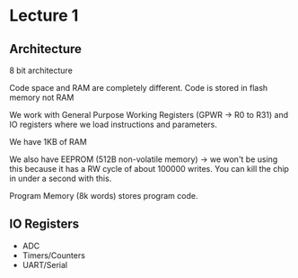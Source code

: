 # Lecture 1

## Architecture

8 bit architecture

Code space and RAM are completely different. Code is stored in flash memory not RAM

We work with General Purpose Working Registers (GPWR -> R0 to R31) and IO registers where we load instructions and parameters.

We have 1KB of RAM

We also have EEPROM (512B non-volatile memory) -> we won't be using this because it has a RW cycle of about 100000 writes. You can kill the chip in under a second with this.

Program Memory (8k words) stores program code.

## IO Registers

* ADC
* Timers/Counters
* UART/Serial
